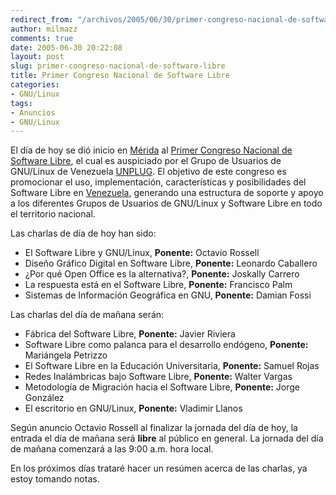 ```yaml
---
redirect_from: "/archivos/2005/06/30/primer-congreso-nacional-de-software-libre/"
author: milmazz
comments: true
date: 2005-06-30 20:22:08
layout: post
slug: primer-congreso-nacional-de-software-libre
title: Primer Congreso Nacional de Software Libre
categories:
- GNU/Linux
tags:
- Anuncios
- GNU/Linux
---
```


El día de hoy se dió inicio en
[Mérida](http://es.wikipedia.org/wiki/M%C3%A9rida_%28estado%29) al [Primer
Congreso Nacional de Software Libre](http://cnsl.org.ve/), el cual es auspiciado
por el Grupo de Usuarios de GNU/Linux de Venezuela
[UNPLUG](http://www.unplug.org.ve/). El objetivo de este congreso es promocionar
el uso, implementación, características y posibilidades del Software Libre en
[Venezuela](http://es.wikipedia.org/wiki/Venezuela), generando una estructura de
soporte y apoyo a los diferentes Grupos de Usuarios de GNU/Linux y Software
Libre en todo el territorio nacional.

Las charlas de día de hoy han sido:

* El Software Libre y GNU/Linux, **Ponente:** Octavio Rossell
* Diseño Gráfico Digital en Software Libre, **Ponente:** Leonardo Caballero
* ¿Por qué Open Office es la alternativa?, **Ponente:** Joskally Carrero
* La respuesta está en el Software Libre, **Ponente:** Francisco Palm
* Sistemas de Información Geográfica en GNU, **Ponente:** Damian Fossi

Las charlas del día de mañana serán:

* Fábrica del Software Libre, **Ponente:** Javier Riviera
* Software Libre como palanca para el desarrollo endógeno, **Ponente:** Mariángela Petrizzo
* El Software Libre en la Educación Universitaria, **Ponente:** Samuel Rojas
* Redes Inalámbricas bajo Software Libre, **Ponente:** Walter Vargas
* Metodología de Migración hacia el Software Libre, **Ponente:** Jorge González
* El escritorio en GNU/Linux, **Ponente:** Vladimir Llanos

Según anuncio Octavio Rossell al finalizar la jornada del día de hoy, la entrada
el día de mañana será **libre** al público en general. La jornada del día de
mañana comenzará a las 9:00 a.m. hora local.

En los próximos días trataré hacer un resúmen acerca de las charlas, ya estoy
tomando notas.

